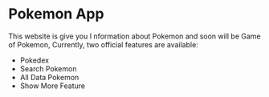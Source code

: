 # Pokemon App

This website is give you I nformation about Pokemon and soon will be Game of Pokemon,
Currently, two official features are available:

- Pokedex
- Search Pokemon
- All Data Pokemon
- Show More Feature
